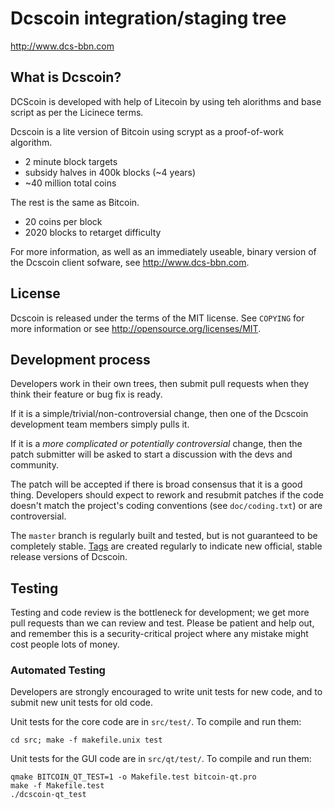 Dcscoin integration/staging tree
================================

http://www.dcs-bbn.com


What is Dcscoin?
----------------
DCScoin is developed with help of Litecoin by using teh alorithms and base script as per the Licinece terms.

Dcscoin is a lite version of Bitcoin using scrypt as a proof-of-work algorithm.
 - 2 minute block targets
 - subsidy halves in 400k blocks (~4 years)
 - ~40 million total coins

The rest is the same as Bitcoin.
 - 20 coins per block
 - 2020 blocks to retarget difficulty

For more information, as well as an immediately useable, binary version of
the Dcscoin client sofware, see http://www.dcs-bbn.com.

License
-------

Dcscoin is released under the terms of the MIT license. See `COPYING` for more
information or see http://opensource.org/licenses/MIT.

Development process
-------------------

Developers work in their own trees, then submit pull requests when they think
their feature or bug fix is ready.

If it is a simple/trivial/non-controversial change, then one of the Dcscoin
development team members simply pulls it.

If it is a *more complicated or potentially controversial* change, then the patch
submitter will be asked to start a discussion with the devs and community.

The patch will be accepted if there is broad consensus that it is a good thing.
Developers should expect to rework and resubmit patches if the code doesn't
match the project's coding conventions (see `doc/coding.txt`) or are
controversial.

The `master` branch is regularly built and tested, but is not guaranteed to be
completely stable. [Tags](https://github.com/DhruvDoshi/DCScoin/tags) are created
regularly to indicate new official, stable release versions of Dcscoin.

Testing
-------

Testing and code review is the bottleneck for development; we get more pull
requests than we can review and test. Please be patient and help out, and
remember this is a security-critical project where any mistake might cost people
lots of money.

### Automated Testing

Developers are strongly encouraged to write unit tests for new code, and to
submit new unit tests for old code.

Unit tests for the core code are in `src/test/`. To compile and run them:

    cd src; make -f makefile.unix test

Unit tests for the GUI code are in `src/qt/test/`. To compile and run them:

    qmake BITCOIN_QT_TEST=1 -o Makefile.test bitcoin-qt.pro
    make -f Makefile.test
    ./dcscoin-qt_test

